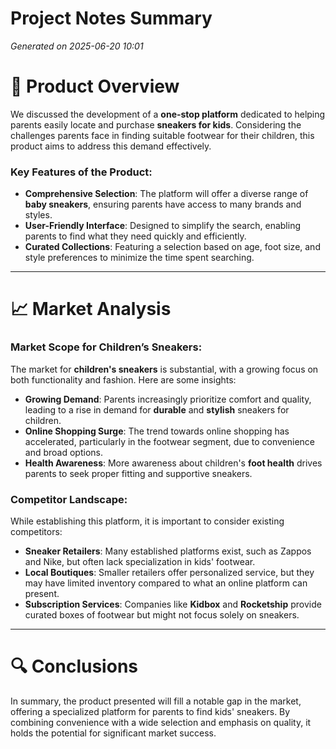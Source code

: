 # Project Notes Summary

*Generated on 2025-06-20 10:01*

# 🚀 **Product Overview**

We discussed the development of a **one-stop platform** dedicated to helping parents easily locate and purchase **sneakers for kids**. Considering the challenges parents face in finding suitable footwear for their children, this product aims to address this demand effectively.

### **Key Features of the Product:**

- **Comprehensive Selection**: The platform will offer a diverse range of **baby sneakers**, ensuring parents have access to many brands and styles.
- **User-Friendly Interface**: Designed to simplify the search, enabling parents to find what they need quickly and efficiently.
- **Curated Collections**: Featuring a selection based on age, foot size, and style preferences to minimize the time spent searching.

---

# 📈 **Market Analysis**

### **Market Scope for Children’s Sneakers:**

The market for **children's sneakers** is substantial, with a growing focus on both functionality and fashion. Here are some insights:

- **Growing Demand**: Parents increasingly prioritize comfort and quality, leading to a rise in demand for **durable** and **stylish** sneakers for children.
- **Online Shopping Surge**: The trend towards online shopping has accelerated, particularly in the footwear segment, due to convenience and broad options.
- **Health Awareness**: More awareness about children's **foot health** drives parents to seek proper fitting and supportive sneakers.

### **Competitor Landscape:**

While establishing this platform, it is important to consider existing competitors:

- **Sneaker Retailers**: Many established platforms exist, such as Zappos and Nike, but often lack specialization in kids' footwear.
- **Local Boutiques**: Smaller retailers offer personalized service, but they may have limited inventory compared to what an online platform can present.
- **Subscription Services**: Companies like **Kidbox** and **Rocketship** provide curated boxes of footwear but might not focus solely on sneakers.

---

# 🔍 **Conclusions**

In summary, the product presented will fill a notable gap in the market, offering a specialized platform for parents to find kids' sneakers. By combining convenience with a wide selection and emphasis on quality, it holds the potential for significant market success.